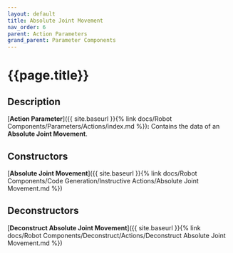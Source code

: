 ```yaml
---
layout: default
title: Absolute Joint Movement
nav_order: 6
parent: Action Parameters
grand_parent: Parameter Components
---
```


# **{{page.title}}**

## **Description**

[**Action Parameter**]({{ site.baseurl }}{% link docs/Robot Components/Parameters/Actions/index.md %})**:** Contains the data of an **Absolute Joint Movement**. 

## **Constructors**

[**Absolute Joint Movement**]({{ site.baseurl }}{% link docs/Robot Components/Code Generation/Instructive Actions/Absolute Joint Movement.md %})

## **Deconstructors**

[**Deconstruct Absolute Joint Movement**]({{ site.baseurl }}{% link docs/Robot Components/Deconstruct/Actions/Deconstruct Absolute Joint Movement.md %})
